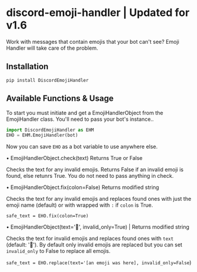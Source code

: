 # discord-emoji-handler | **Updated for v1.6**
Work with messages that contain emojis that your bot can't see? Emoji Handler will take care of the problem.

## Installation
`pip install DiscordEmojiHandler`

## Available Functions & Usage 
To start you must initiate and get a EmojiHandlerObject from the EmojiHandler class.
You'll need to pass your bot's instance..

```py
import DiscordEmojiHandler as EHM
EHO = EHM.EmojiHandler(bot)
```
Now you can save `EHO` as a bot variable to use anywhere else.

• EmojiHandlerObject.check(text) Returns True or False

Checks the text for any invalid emojis. Returns False if an invalid emoji is found, else retunrs True. You do not need to pass anything in check.

• EmojiHandlerObject.fix(colon=False) Returns modified string

Checks the text for any invalid emojis and replaces found ones with just the emoji name (default) or with wrapped with `:` if `colon` is True.

`safe_text = EHO.fix(colon=True)` 

• EmojiHandlerObject(text='🤔', invalid_only=True) | Returns modified string

Checks the text for invalid emojis and replaces found ones with `text` (default: '🤔'). By default only invalid emojis are replaced but you can set `invalid_only` to False to replace all emojis.

`safe_text = EHO.replace(text='[an emoji was here], invalid_only=False`)
